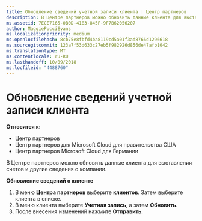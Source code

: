 ```yaml
---
title: Обновление сведений учетной записи клиента | Центр партнеров
description: В Центре партнеров можно обновить данные клиента для выставления счетов и другие сведения о компании.
ms.assetid: 7ECE7165-0B0D-4183-845F-9F7B62056207
author: MaggiePucciEvans
ms.localizationpriority: medium
ms.openlocfilehash: 8cb75e8fbfd4ba8119cd5a01f3ad8766d1296618
ms.sourcegitcommit: 123a7f53d633c27eb5f982926d856de47afb1042
ms.translationtype: MT
ms.contentlocale: ru-RU
ms.lasthandoff: 10/09/2018
ms.locfileid: "4488760"
---
```

# <a name="update-customer-account-info"></a>Обновление сведений учетной записи клиента

**Относится к:**

-  Центр партнеров
-  Центр партнеров для Microsoft Cloud для правительства США
-  Центр партнеров Microsoft Cloud для Германии

В Центре партнеров можно обновить данные клиента для выставления счетов и другие сведения о компании.

**Обновление сведений о клиенте**

1.  В меню **Центра партнеров** выберите **клиентов**. Затем выберите клиента в списке.
2.  В меню клиента выберите **Учетная запись**, а затем **Обновить**.
3.  После внесения изменений нажмите **Отправить**.

 

 



